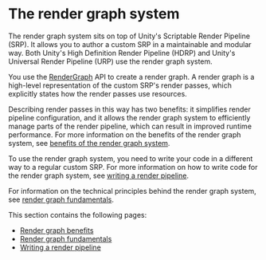 # The render graph system

The render graph system sits on top of Unity's Scriptable Render Pipeline (SRP). It allows you to author a custom SRP in a maintainable and modular way. Both Unity's High Definition Render Pipeline (HDRP) and Unity's Universal Render Pipeline (URP) use the render graph system.

You use the [RenderGraph](../api/UnityEngine.Rendering.RenderGraphModule.RenderGraph.html) API to create a render graph. A render graph is a high-level representation of the custom SRP's render passes, which explicitly states how the render passes use resources.

Describing render passes in this way has two benefits: it simplifies render pipeline configuration, and it allows the render graph system to efficiently manage parts of the render pipeline, which can result in improved runtime performance. For more information on the benefits of the render graph system, see [benefits of the render graph system](render-graph-benefits.md).

To use the render graph system, you need to write your code in a different way to a regular custom SRP. For more information on how to write code for the render graph system, see [writing a render pipeline](render-graph-writing-a-render-pipeline.md).

For information on the technical principles behind the render graph system, see [render graph fundamentals](render-graph-fundamentals.md).

This section contains the following pages:

- [Render graph benefits](render-graph-benefits.md)
- [Render graph fundamentals](render-graph-fundamentals.md)
- [Writing a render pipeline](render-graph-writing-a-render-pipeline.md)
